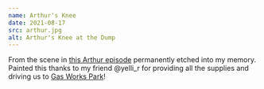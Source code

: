 ```yaml
---
name: Arthur's Knee
date: 2021-08-17
src: arthur.jpg
alt: Arthur's Knee at the Dump
---
```


From the scene in [this Arthur episode](https://arthur.fandom.com/wiki/Arthur%27s_Knee) permanently etched into my memory. Painted this thanks to my friend @yelli_r for providing all the supplies and driving us to [Gas Works Park](http://www.seattle.gov/parks/find/parks/gas-works-park)!
